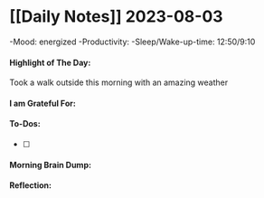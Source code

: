 # [[Daily Notes]] 2023-08-03

-Mood: energized
-Productivity: 
-Sleep/Wake-up-time: 12:50/9:10

#### Highlight of The Day: 
Took a walk outside this morning with an amazing weather

#### I am Grateful For: 


#### To-Dos:
- [ ] 

#### Morning Brain Dump:


#### Reflection:
